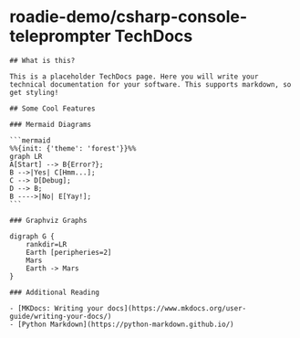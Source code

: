 # roadie-demo/csharp-console-teleprompter TechDocs


    ## What is this?

    This is a placeholder TechDocs page. Here you will write your technical documentation for your software. This supports markdown, so get styling!

    ## Some Cool Features

    ### Mermaid Diagrams

    ```mermaid
    %%{init: {'theme': 'forest'}}%%
    graph LR
    A[Start] --> B{Error?};
    B -->|Yes| C[Hmm...];
    C --> D[Debug];
    D --> B;
    B ---->|No| E[Yay!];
    ```

    ### Graphviz Graphs
    
    digraph G {
        rankdir=LR
        Earth [peripheries=2]
        Mars
        Earth -> Mars
    }

    ### Additional Reading

    - [MKDocs: Writing your docs](https://www.mkdocs.org/user-guide/writing-your-docs/)
    - [Python Markdown](https://python-markdown.github.io/)

